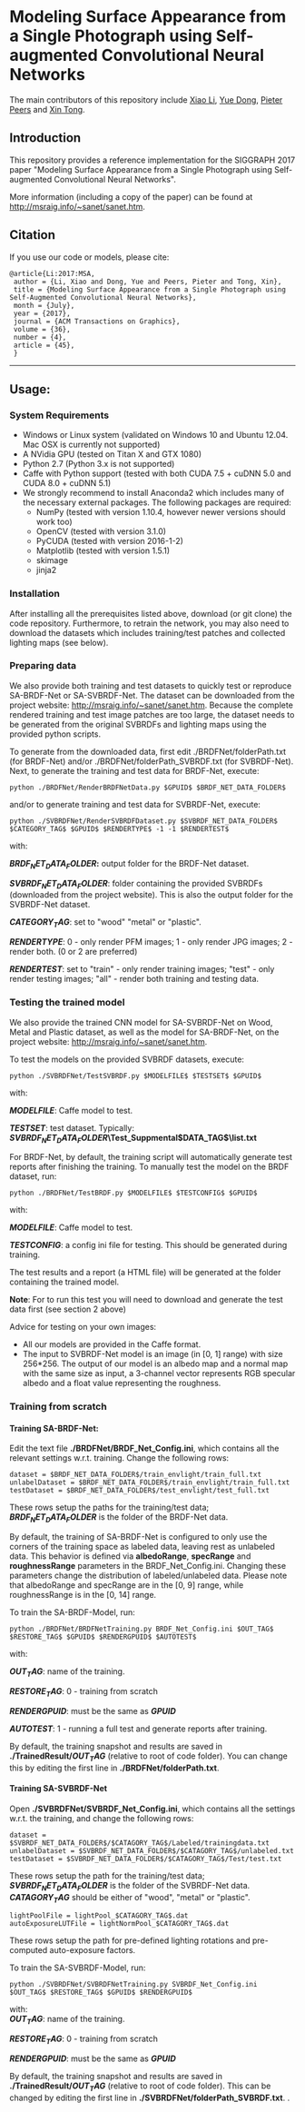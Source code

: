 # Modeling Surface Appearance from a Single Photograph using Self-augmented Convolutional Neural Networks

The main contributors of this repository include [Xiao Li](http://home.ustc.edu.cn/~pableeto), [Yue Dong](http://yuedong.shading.me), [Pieter Peers](http://www.cs.wm.edu/~ppeers/) and [Xin Tong](https://www.microsoft.com/en-us/research/people/xtong/).

## Introduction

This repository provides a reference implementation for the SIGGRAPH 2017 paper "Modeling Surface Appearance from a Single Photograph using Self-augmented Convolutional Neural Networks".

More information (including a copy of the paper) can be found at http://msraig.info/~sanet/sanet.htm.

## Citation
If you use our code or models, please cite:

```
@article{Li:2017:MSA, 
 author = {Li, Xiao and Dong, Yue and Peers, Pieter and Tong, Xin},
 title = {Modeling Surface Appearance from a Single Photograph using Self-Augmented Convolutional Neural Networks},
 month = {July},
 year = {2017},
 journal = {ACM Transactions on Graphics},
 volume = {36},
 number = {4},
 article = {45},
 }
```

----------------------------------------------------------------
## Usage:

### System Requirements
   - Windows or Linux system (validated on Windows 10 and Ubuntu 12.04. Mac OSX is currently not supported)
   - A NVidia GPU (tested on Titan X and GTX 1080)
   - Python 2.7 (Python 3.x is not supported)
   - Caffe with Python support (tested with both CUDA 7.5 + cuDNN 5.0 and CUDA 8.0 + cuDNN 5.1)
   - We strongly recommend to install Anaconda2 which includes many of the necessary external packages. The following packages are required:
     * NumPy (tested with version 1.10.4, however newer versions should work too)
     * OpenCV (tested with version 3.1.0)
     * PyCUDA (tested with version 2016-1-2)
     * Matplotlib (tested with version 1.5.1)
     * skimage
     * jinja2


### Installation
After installing all the prerequisites listed above, download (or git clone) the code repository. Furthermore, to retrain the network, you may also need to download the datasets which includes training/test patches and collected lighting maps (see below).

### Preparing data
We also provide both training and test datasets to quickly test or reproduce SA-BRDF-Net or SA-SVBRDF-Net. The dataset can be downloaded from the project website: http://msraig.info/~sanet/sanet.htm. Because the complete rendered training and test image patches are too large, the dataset needs to be generated from the original SVBRDFs and lighting maps using the provided python scripts.

To generate from the downloaded data, first edit ./BRDFNet/folderPath.txt (for BRDF-Net) and/or ./BRDFNet/folderPath_SVBRDF.txt (for SVBRDF-Net). Next, to generate the training and test data for BRDF-Net, execute:

    python ./BRDFNet/RenderBRDFNetData.py $GPUID$ $BRDF_NET_DATA_FOLDER$

and/or to generate training and test data for SVBRDF-Net, execute:

    python ./SVBRDFNet/RenderSVBRDFDataset.py $SVBRDF_NET_DATA_FOLDER$ $CATEGORY_TAG$ $GPUID$ $RENDERTYPE$ -1 -1 $RENDERTEST$

with:

**$BRDF_NET_DATA_FOLDER$:** output folder for the BRDF-Net dataset.

**$SVBRDF_NET_DATA_FOLDER$**: folder containing the provided SVBRDFs (downloaded from the project website). This is also the output folder for the SVBRDF-Net dataset.

**$CATEGORY_TAG$**: set to "wood" "metal" or "plastic".

**$RENDERTYPE$**: 0 - only render PFM images; 1 - only render JPG images; 2 - render both. (0 or 2 are preferred)

**$RENDERTEST$**: set to "train" - only render training images; "test" - only render testing images; "all" - render both training and testing data.

### Testing the trained model
We also provide the trained CNN model for SA-SVBRDF-Net on Wood, Metal and Plastic dataset, as well as the model for SA-BRDF-Net, on the project website: http://msraig.info/~sanet/sanet.htm. 

To test the models on the provided SVBRDF datasets, execute: 

    python ./SVBRDFNet/TestSVBRDF.py $MODELFILE$ $TESTSET$ $GPUID$
    
with:

**$MODELFILE$**: Caffe model to test.

**$TESTSET$**: test dataset. Typically: **$SVBRDF_NET_DATA_FOLDER$\Test_Suppmental\$DATA_TAG$\list.txt**

For BRDF-Net, by default, the training script will automatically generate test reports after finishing the training. To manually test the model on the BRDF dataset, run:

    python ./BRDFNet/TestBRDF.py $MODELFILE$ $TESTCONFIG$ $GPUID$

with:

**$MODELFILE$**: Caffe model to test.

**$TESTCONFIG$**: a config ini file for testing. This should be generated during training.

The test results and a report (a HTML file) will be generated at the folder containing the trained model. 

**Note**: For to run this test you will need to download and generate the test data first (see section 2 above)

Advice for testing on your own images:

 - All our models are provided in the Caffe format.
 - The input to SVBRDF-Net model is an image (in [0, 1] range) with size 256*256. The output of our model is an albedo map and a normal map with the same size as input, a 3-channel vector represents RGB specular albedo and a float value representing the roughness. 


### Training from scratch
#### Training SA-BRDF-Net:
Edit the text file **./BRDFNet/BRDF_Net_Config.ini**, which contains all the relevant settings w.r.t. training. Change the following rows:

    dataset = $BRDF_NET_DATA_FOLDER$/train_envlight/train_full.txt
    unlabelDataset = $BRDF_NET_DATA_FOLDER$/train_envlight/train_full.txt
    testDataset = $BRDF_NET_DATA_FOLDER$/test_envlight/test_full.txt

These rows setup the paths for the training/test data; **$BRDF_NET_DATA_FOLDER$** is the folder of the BRDF-Net data.

By default, the training of SA-BRDF-Net is configured to only use the corners of the training space as labeled data, leaving rest as unlabeled data. This behavior is defined via **albedoRange**, **specRange** and **roughnessRange** parameters in the BRDF_Net_Config.ini. Changing these parameters change the distribution of labeled/unlabeled data. Please note that albedoRange and specRange are in the [0, 9] range, while roughnessRange is in the [0, 14] range.

To train the SA-BRDF-Model, run:

    python ./BRDFNet/BRDFNetTraining.py BRDF_Net_Config.ini $OUT_TAG$ $RESTORE_TAG$ $GPUID$ $RENDERGPUID$ $AUTOTEST$
    
with:

**$OUT_TAG$**: name of the training.

**$RESTORE_TAG$**: 0 - training from scratch

**$RENDERGPUID$**: must be the same as **$GPUID$**

**$AUTOTEST$**: 1 - running a full test and generate reports after training.

By default, the training snapshot and results are saved in **./TrainedResult/$OUT_TAG$** (relative to root of code folder).
You can change this by editing the first line in **./BRDFNet/folderPath.txt**.

#### Training SA-SVBRDF-Net
Open **./SVBRDFNet/SVBRDF_Net_Config.ini**, which contains all the settings w.r.t. the training, and change the following rows:

    dataset = $SVBRDF_NET_DATA_FOLDER$/$CATAGORY_TAG$/Labeled/trainingdata.txt
    unlabelDataset = $SVBRDF_NET_DATA_FOLDER$/$CATAGORY_TAG$/unlabeled.txt
    testDataset = $SVBRDF_NET_DATA_FOLDER$/$CATAGORY_TAG$/Test/test.txt
    
These rows setup the path for the training/test data; **$SVBRDF_NET_DATA_FOLDER$** is the folder of the SVBRDF-Net data. 
**$CATAGORY_TAG$** should be either of "wood", "metal" or "plastic".

    lightPoolFile = lightPool_$CATAGORY_TAG$.dat
    autoExposureLUTFile = lightNormPool_$CATAGORY_TAG$.dat
    
These rows setup the path for pre-defined lighting rotations and pre-computed auto-exposure factors.

To train the SA-SVBRDF-Model, run:
    
    python ./SVBRDFNet/SVBRDFNetTraining.py SVBRDF_Net_Config.ini $OUT_TAG$ $RESTORE_TAG$ $GPUID$ $RENDERGPUID$
    
with:    
**$OUT_TAG$**: name of the training.

**$RESTORE_TAG$**: 0 - training from scratch

**$RENDERGPUID$**: must be the same as **$GPUID$**

By default, the training snapshot and results are saved in **./TrainedResult/$OUT_TAG$** (relative to root of code folder). This can be changed by editing the first line in **./SVBRDFNet/folderPath_SVBRDF.txt**.
.
